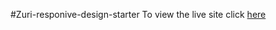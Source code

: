 #Zuri-responive-design-starter
To view the live site click [here](https://github.com/Khallekan/zuri-responsive-design-starter)
